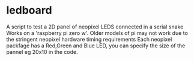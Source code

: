 # ledboard
A script to test a 2D panel of neopixel LEDS connected in a serial snake
Works on a 'raspberry pi zero w'. Older models of pi may not work due to the stringent neopixel hardware timing requirements
Each neopixel packfage has a Red,Green and Blue LED, you can specify the size of the pannel eg 20x10 in the code.

